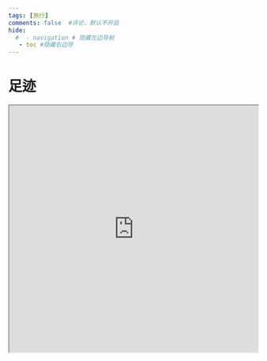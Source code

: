 ```yaml
---
tags: [旅行]
comments: false  #评论，默认不开启
hide:
  #  - navigation # 隐藏左边导航
   - toc #隐藏右边导
---
```


# 足迹

<iframe src="https://www.google.com/maps/d/embed?mid=1r5_nsemni9ylpFNBFTWFhGaEkwGrFf0&ehbc=2E312F" width="100%" height="500"></iframe>